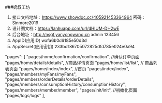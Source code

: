 ###奶叔工坊

1. 接口文档地址：https://www.showdoc.cc/405921453364964    密码：Sinmore2019
2. 设计图文档：https://lanhuapp.com/url/dHIUM-DH2wE
3. 后台地址：http://nsgf.yanyongwang.cn  admin 123456
4. AppID(应用ID) wxfa6b0d6185e50d3d 
5. AppSecret(应用密钥) 233bd186705072825dfd785e024e0a94 


"pages": [
    "pages/home/confirmation/confirmation", //确认订单页面
    "pages/home/details/details",    //商品详情页面
    "pages/home/list/list",          // 商品列表页面
    "pages/home/index/index",        //首页
    "pages/index/index",        
    "pages/members/myFans/myFans",  
    "pages/members/orderDetails/orderDetails",
    "pages/members/consumptionHistory/consumptionHistory",
    "pages/members/member/member",
    "pages/init/init",              //初始化页面
    "pages/logs/logs"
  ],